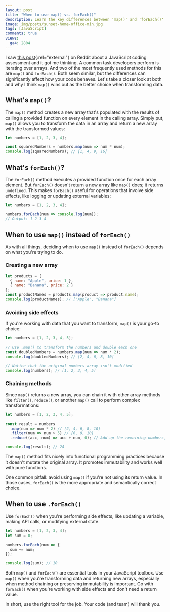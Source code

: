 ```yaml
---
layout: post
title: "When to use map() vs. forEach()"
description: Learn the key differences between 'map()' and 'forEach()' methods in JavaScript, when to use each, and why map() is often the better choice for transforming data and writing cleaner, more functional code. 
image: img/posts/sunset-home-office-min.jpg
tags: [JavaScript]
comments: true
views:
  ga4: 2804
---
```


I saw [this post](https://www.reddit.com/r/Frontend/comments/1jt2nmh/just_failed_an_interview_because_i_could_not/){:rel="external"} on Reddit about a JavaScript coding assessment and it got me thinking. A common task developers perform is iterating over arrays. And two of the most frequently used methods for this are `map()` and `forEach()`. Both seem similar, but the differences can significantly affect how your code behaves. Let's take a closer look at both and why I think `map()` wins out as the better choice when transforming data.

## What's `map()`?

The `map()` method creates a new array that's populated with the results of calling a provided function on every element in the calling array. Simply put, `map()` allows you to transform the data in an array and return a new array with the transformed values:

```js
let numbers = [1, 2, 3, 4];

const squaredNumbers = numbers.map(num => num * num);
console.log(squaredNumbers); // [1, 4, 9, 16]
```

## What's `forEach()`?

The `forEach()` method executes a provided function once for each array element. But `forEach()` doesn't return a new array like `map()` does; it returns `undefined`. This makes `forEach()` useful for operations that involve side effects, like logging or updating external variables:

```js
let numbers = [1, 2, 3, 4];

numbers.forEach(num => console.log(num)); 
// Output: 1 2 3 4
```

## When to use `map()` instead of `forEach()`

As with all things, deciding when to use `map()` instead of `forEach()` depends on what you're trying to do.

### Creating a new array

```js
let products = [
  { name: "Apple", price: 1 },
  { name: "Banana", price: 2 }
];
const productNames = products.map(product => product.name);
console.log(productNames); // ["Apple", "Banana"]
```

### Avoiding side effects

If you're working with data that you want to transform, `map()` is your go-to choice:

```js
let numbers = [1, 2, 3, 4, 5];

// Use .map() to transform the numbers and double each one
const doubledNumbers = numbers.map(num => num * 2);
console.log(doubledNumbers); // [2, 4, 6, 8, 10]

// Notice that the original numbers array isn't modified
console.log(numbers); // [1, 2, 3, 4, 5]
```

### Chaining methods

Since `map()` returns a new array, you can chain it with other array methods like `filter()`, `reduce()`, or another `map()` call to perform complex transformations:

```js
let numbers = [1, 2, 3, 4, 5];

const result = numbers
  .map(num => num * 2) // [2, 4, 6, 8, 10]
  .filter(num => num > 5) // [6, 8, 10]
  .reduce((acc, num) => acc + num, 0); // Add up the remaining numbers, starting from 0

console.log(result); // 24
```

The `map()` method fits nicely into functional programming practices because it doesn't mutate the original array. It promotes immutability and works well with pure functions.

One common pitfall: avoid using `map()` if you're not using its return value. In those cases, `forEach()` is the more appropriate and semantically correct choice.

## When to use `.forEach()`

Use `forEach()` when you're performing side effects, like updating a variable, making API calls, or modifying external state.

```js
let numbers = [1, 2, 3, 4];
let sum = 0;

numbers.forEach(num => {
  sum += num;
});

console.log(sum); // 10
```

Both `map()` and `forEach()` are essential tools in your JavaScript toolbox. Use `map()` when you're transforming data and returning new arrays, especially when method chaining or preserving immutability is important. Go with `forEach()` when you're working with side effects and don't need a return value.

In short, use the right tool for the job. Your code (and team) will thank you.
